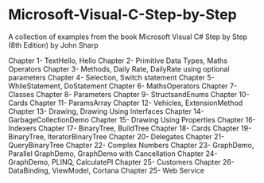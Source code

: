 # Microsoft-Visual-C-Step-by-Step
A collection of examples from the book Microsoft Visual C# Step by Step (8th Edition) by John Sharp

Chapter 1- TextHello, Hello
Chapter 2- Primitive Data Types, Maths Operators
Chapter 3- Methods, Daily Rate, DailyRate using optional parameters
Chapter 4- Selection, Switch statement
Chapter 5- WhileStatement, DoStatement 
Chapter 6- MathsOperators
Chapter 7- Classes
Chapter 8- Parameters 
Chapter 9- StructsandEnums 
Chapter 10- Cards 
Chapter 11- ParamsArray
Chapter 12- Vehicles, ExtensionMethod
Chapter 13- Drawing, Drawing Using Interfaces
Chapter 14- GarbageCollectionDemo
Chapter 15- Drawing Using Properties
Chapter 16- Indexers
Chapter 17- BinaryTree, BuildTree
Chapter 18- Cards
Chapter 19- BinaryTree, IteratorBinaryTree
Chapter 20- Delegates
Chapter 21- QueryBinaryTree
Chapter 22- Complex Numbers
Chapter 23- GraphDemo, Parallel GraphDemo, GraphDemo with Cancellation
Chapter 24- GraphDemo, PLINQ, CalculatePI
Chapter 25- Customers
Chapter 26- DataBinding, ViewModel, Cortana
Chapter 25- Web Service


